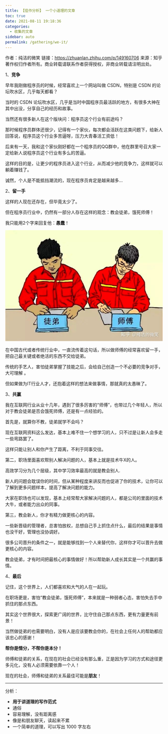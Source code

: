 ```yaml
---
title: 【佳作分析】 一个小道理的文章
toc: true
date: 2021-08-11 19:18:36
categories: 
  - 收集的文章
sidebar: auto
permalink: /gathering/we-it/
---
```




作者：纯洁的微笑
链接：https://zhuanlan.zhihu.com/p/149160706
来源：知乎
著作权归作者所有。商业转载请联系作者获得授权，非商业转载请注明出处。



1、**竞争**

早年我刚做程序员的时候，经常喜欢上一个网站叫做 CSDN，特别是 CSDN 的论坛吹水区，几乎每天都看？

当时的 CSDN 论坛吹水区，几乎是当时中国程序员最活跃的地方，有很多大神在其中出没，分享自己的经历和故事。

当然还有很多新人在这个版块问：程序员这个行业有前途吗？

那时候程序员群体还很少，记得有一个家伙，每次都会活跃在这类问题下，给新人回答说，程序员这个行业多苦逼呀，压力大青春活工资低！

后来有一天，我和这个家伙刚好都在一个程序员的QQ群中，他在群里号召大家一定给新人说程序员这个行业有多么的苦逼。

这样的目的是，让更少的程序员进入这个行业，从而减少他的竞争力，这样就可以躺着赚钱了。

诚然，个人是不能抵挡潮流的，现在程序员肯定是越来越多...

2、**留一手**

这样的人现在还存在，但毕竟太少了。

但在程序员行业中，仍然有一部分人存在这样的观念：教会徒弟，饿死师傅！

我只能用2个字来回复他：**愚蠢**！

![img](we-it/v2-9b1bf552c15958ce52fcddfa1e157d85_b.jpg)



在中国古代或者传统行业中，一直流传着这句话，所以做师傅的经常喜欢留一手，把自己最关键或者绝活的东西不交给徒弟。

传统的手艺人，害怕徒弟掌握了技能之后，会给自己创造一个不必要的竞争对手，大可理解 。

但如果做为IT行业人才，还抱着这样的想法来做事情，那就真的太愚昧了。

3、**共赢**

我在互联网行业从业十几年，遇到了很多厉害的“师傅”，也带过几个年轻人，所以对于教会徒弟是否会饿死师傅，还是有一点经验的。

首先是，就算你不教，徒弟就学不会吗？

现在互联网资料这么发达，基本上难不住一个想学习的人，只不过是让新人会多走一些弯路罢了。

这样只能让别人和你产生了距离，不利于同事交往。

第二，职场里面喜欢帮别人解决问题的人，基本上就是技术牛X的人。

高效学习分为几个层级，其中学习效率最高的就是教会别人.

新人的问题会耽误你的时间，但从某种程度来讲反而也促进了你的技术，让你可以了解到更多问题样本，提高了解决问题的能力。

大家在职场也可以发现，基本上经常帮大家解决问题的人，都是公司的里面的技术大牛，或者能力出众的同事。

第三，教会新人，你才有精力做更核心的内容。

一些新晋级的管理者，总害怕放权，总想自己手上抓住点什么，最后的结果是事情也没干好，管理也没协调好。

很多公司晋升的条件之一，就是能够找到一个人来替代你，这样你才可以晋升去做更核心的内容。

教会徒弟，才有时间把最核心的事情做好！所以帮助新人成长其实是一个共赢的事情。

4、**最后**

记住，这个世界上，人们都喜欢和大气的人在一起玩。

在职场更是，害怕“教会徒弟，饿死师傅”，本来就是一种弱者心态，害怕失去手中抓住的那点东西。

其实这个世界很大，探索更广阔的世界，比守住自己那点东西，更有力量更有前景！

当然做徒弟的也需要明白，没有人是应该要教会你的，在社会上任何人的帮助都应该忠心的感谢！

**帮你是情分，不帮你是本分！**

师傅和徒弟的关系，在现在的社会已经没有那么重，正是因为学习的方式和途径更多元化，没有人必须需要依靠一个人！

现在的社会，师傅和徒弟的关系最佳可能是**朋友**！



------------



分析：

- **用于讲道理的写作范式**
- 通俗
- 容易理解，没有距离感
- 像是和朋友聊天，读起来不累
- 一个简单的道理，可以写出 1000 字左右
